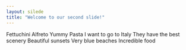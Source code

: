 ```yaml
---
layout: silede
title: "Welcome to our second slide!"
---
```

Fettuchini Alfreto
Yummy Pasta
I want to go to Italy
They have the best scenery 
Beautiful sunsets
Very blue beaches
Incredible food
